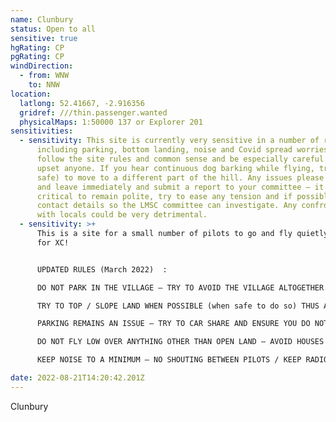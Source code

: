 ```yaml
---
name: Clunbury
status: Open to all
sensitive: true
hgRating: CP
pgRating: CP
windDirection:
  - from: WNW
    to: NNW
location:
  latlong: 52.41667, -2.916356
  gridref: ///thin.passenger.wanted
  physicalMaps: 1:50000 137 or Explorer 201
sensitivities:
  - sensitivity: This site is currently very sensitive in a number of respects
      including parking, bottom landing, noise and Covid spread worries! Please
      follow the site rules and common sense and be especially careful not to
      upset anyone. If you hear continuous dog barking while flying, try (if
      safe) to move to a different part of the hill. Any issues please pack up
      and leave immediately and submit a report to your committee – it is
      critical to remain polite, try to ease any tension and if possible ask for
      contact details so the LMSC committee can investigate. Any confrontation
      with locals could be very detrimental.
  - sensitivity: >+
      This is a site for a small number of pilots to go and fly quietly! Ideal
      for XC!


      UPDATED RULES (March 2022)  :

      DO NOT PARK IN THE VILLAGE – TRY TO AVOID THE VILLAGE ALTOGETHER.

      TRY TO TOP / SLOPE LAND WHEN POSSIBLE (when safe to do so) THUS AVOIDING THE OFFICIAL BOTTOM LANDING NEXT TO THE VILLAGE (an alternative field away from the village is being investigated).

      PARKING REMAINS AN ISSUE – TRY TO CAR SHARE AND ENSURE YOU DO NOT BLOCK LANES NOR ACCESS TO GATES.

      DO NOT FLY LOW OVER ANYTHING OTHER THAN OPEN LAND – AVOID HOUSES AND FARMS AND ANIMALS AND PEOPLE!

      KEEP NOISE TO A MINIMUM – NO SHOUTING BETWEEN PILOTS / KEEP RADIOS TURNED DOWN LOW!

date: 2022-08-21T14:20:42.201Z
---
```

Clunbury